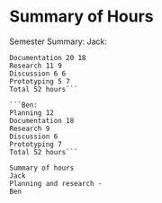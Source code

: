 # Summary of Hours

Semester Summary:
Jack:

```Planning 12 12
Documentation 20 18
Research 11 9
Discussion 6 6
Prototyping 5 7
Total 52 hours```

```Ben:
Planning 12
Documentation 18
Research 9
Discussion 6
Prototyping 7
Total 52 hours```

Summary of hours
Jack
Planning and research - 
Ben
